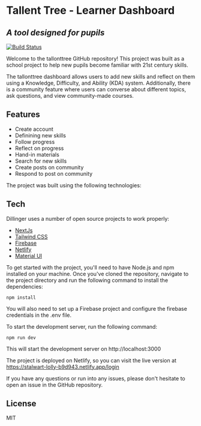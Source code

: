 # Tallent Tree - Learner Dashboard
## _A tool designed for pupils_

[![Build Status](https://travis-ci.org/joemccann/dillinger.svg?branch=master)](https://travis-ci.org/joemccann/dillinger)

Welcome to the tallonttree GitHub repository! This project was built as a school project to help new pupils become familiar with 21st century skills.

The tallonttree dashboard allows users to add new skills and reflect on them using a Knowledge, Difficulty, and Ability (KDA) system. Additionally, there is a community feature where users can converse about different topics, ask questions, and view community-made courses.

## Features

- Create account
- Definining new skills
- Follow progress
- Reflect on progress
- Hand-in materials
- Search for new skills
- Create posts on community
- Respond to post on community

The project was built using the following technologies:
## Tech

Dillinger uses a number of open source projects to work properly:

- [NextJs](https://nextjs.org/) 
- [Tailwind CSS](https://tailwindcss.com/)
- [Firebase](https://firebase.google.com/)
- [Netlify](https://www.netlify.com/) 
- [Material UI](https://mui.com/) 

To get started with the project, you'll need to have Node.js and npm installed on your machine. Once you've cloned the repository, navigate to the project directory and run the following command to install the dependencies:

```
npm install
```

You will also need to set up a Firebase project and configure the firebase credentials in the .env file.

To start the development server, run the following command:

```
npm run dev
```

This will start the development server on http://localhost:3000

The project is deployed on Netlify, so you can visit the live version at https://stalwart-lolly-b9d943.netlify.app/login

If you have any questions or run into any issues, please don't hesitate to open an issue in the GitHub repository.

## License

MIT
